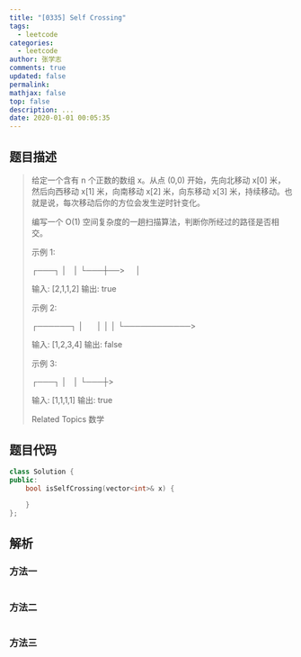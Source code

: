 ```yaml
---
title: "[0335] Self Crossing"
tags:
  - leetcode
categories:
  - leetcode
author: 张学志
comments: true
updated: false
permalink:
mathjax: false
top: false
description: ...
date: 2020-01-01 00:05:35
---
```


## 题目描述

> 给定一个含有 n 个正数的数组 x。从点 (0,0) 开始，先向北移动 x[0] 米，然后向西移动 x[1] 米，向南移动 x[2] 米，向东移动 x[3] 米，持续移动。也就是说，每次移动后你的方位会发生逆时针变化。 
> 
> 编写一个 O(1) 空间复杂度的一趟扫描算法，判断你所经过的路径是否相交。 
> 
> 
> 
> 示例 1: 
> 
> ┌───┐
> │   │
> └───┼──>
>     │
> 
> 输入: [2,1,1,2]
> 输出: true 
> 
> 
> 示例 2: 
> 
> ┌──────┐
> │      │
> │
> │
> └────────────>
> 
> 输入: [1,2,3,4]
> 输出: false 
> 
> 
> 示例 3: 
> 
> ┌───┐
> │   │
> └───┼>
> 
> 输入: [1,1,1,1]
> 输出: true 
> 
> Related Topics 数学

## 题目代码

```cpp
class Solution {
public:
    bool isSelfCrossing(vector<int>& x) {
        
    }
};
```

## 解析

### 方法一

```cpp

```

### 方法二

```cpp

```

### 方法三

```cpp

```

